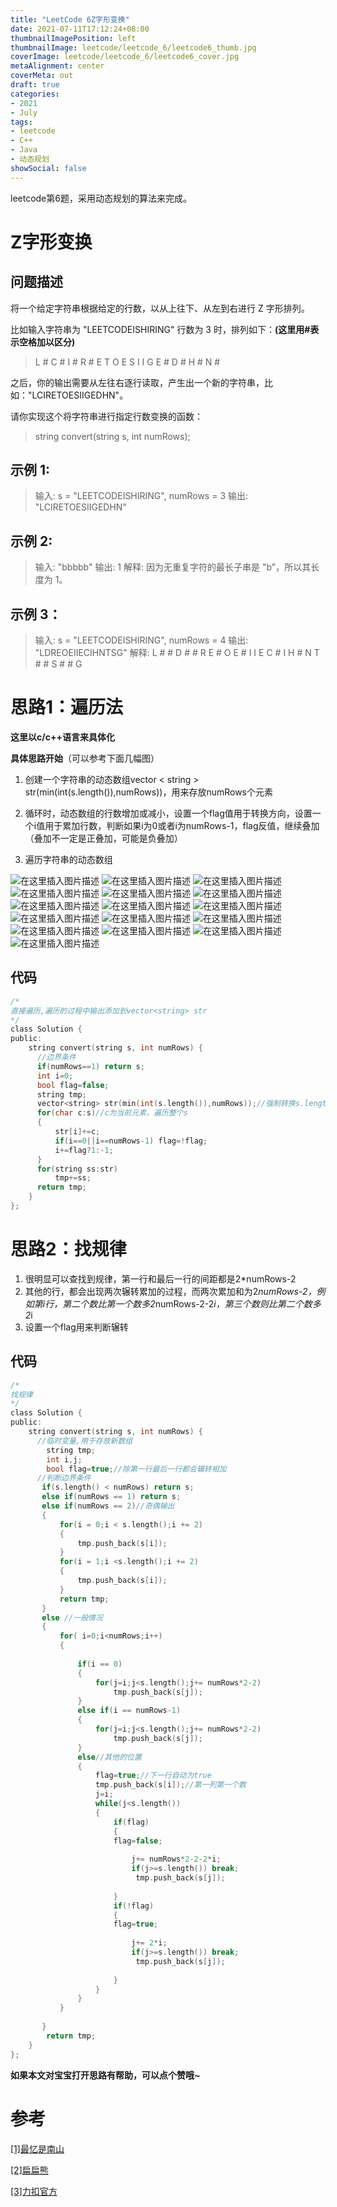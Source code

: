 ```yaml
---
title: "LeetCode 6Z字形变换"
date: 2021-07-11T17:12:24+08:00
thumbnailImagePosition: left
thumbnailImage: leetcode/leetcode_6/leetcode6_thumb.jpg
coverImage: leetcode/leetcode_6/leetcode6_cover.jpg
metaAlignment: center
coverMeta: out
draft: true
categories:
- 2021
- July 
tags:
- leetcode
- C++
- Java
- 动态规划
showSocial: false
---
```


leetcode第6题，采用动态规划的算法来完成。

<!--more-->
# Z字形变换


## 问题描述

将一个给定字符串根据给定的行数，以从上往下、从左到右进行 Z 字形排列。

比如输入字符串为 "LEETCODEISHIRING" 行数为 3 时，排列如下：**(这里用#表示空格加以区分)**

> L # C #  I # R #
E T O E S I I G
E # D # H # N #

之后，你的输出需要从左往右逐行读取，产生出一个新的字符串，比如："LCIRETOESIIGEDHN"。

请你实现这个将字符串进行指定行数变换的函数：

> string convert(string s, int numRows);



## 示例 1:

> 输入: s = "LEETCODEISHIRING", numRows = 3
输出: "LCIRETOESIIGEDHN"

## 示例 2:

> 输入: "bbbbb"
输出: 1
解释: 因为无重复字符的最长子串是 "b"，所以其长度为 1。

## 示例 3：

> 输入: s = "LEETCODEISHIRING", numRows = 4
输出: "LDREOEIIECIHNTSG"
解释:
> L #  # D # # R
E # O E # I I
E C # I  H # N
T # #  S # # G





# 思路1：遍历法
**这里以c/c++语言来具体化**



 **具体思路开始**（可以参考下面几幅图）
 1. 创建一个字符串的动态数组vector < string  >  str(min(int(s.length()),numRows))，用来存放numRows个元素

 
2. 循环时，动态数组的行数增加或减小，设置一个flag值用于转换方向，设置一个i值用于累加行数，判断如果i为0或者i为numRows-1，flag反值，继续叠加（叠加不一定是正叠加，可能是负叠加）
3. 遍历字符串的动态数组

![在这里插入图片描述](https://img-blog.csdnimg.cn/20190830102118596.png?x-oss-process=image/watermark,type_ZmFuZ3poZW5naGVpdGk,shadow_10,text_aHR0cHM6Ly9ibG9nLmNzZG4ubmV0L3lhbmdqdTE0NzUzMjg5Ng==,size_16,color_FFFFFF,t_70)
![在这里插入图片描述](https://img-blog.csdnimg.cn/20190830102127513.png?x-oss-process=image/watermark,type_ZmFuZ3poZW5naGVpdGk,shadow_10,text_aHR0cHM6Ly9ibG9nLmNzZG4ubmV0L3lhbmdqdTE0NzUzMjg5Ng==,size_16,color_FFFFFF,t_70)
![在这里插入图片描述](https://img-blog.csdnimg.cn/20190830102136370.png?x-oss-process=image/watermark,type_ZmFuZ3poZW5naGVpdGk,shadow_10,text_aHR0cHM6Ly9ibG9nLmNzZG4ubmV0L3lhbmdqdTE0NzUzMjg5Ng==,size_16,color_FFFFFF,t_70)
![在这里插入图片描述](https://img-blog.csdnimg.cn/20190830102144446.png?x-oss-process=image/watermark,type_ZmFuZ3poZW5naGVpdGk,shadow_10,text_aHR0cHM6Ly9ibG9nLmNzZG4ubmV0L3lhbmdqdTE0NzUzMjg5Ng==,size_16,color_FFFFFF,t_70)
![在这里插入图片描述](https://img-blog.csdnimg.cn/20190830102153385.png?x-oss-process=image/watermark,type_ZmFuZ3poZW5naGVpdGk,shadow_10,text_aHR0cHM6Ly9ibG9nLmNzZG4ubmV0L3lhbmdqdTE0NzUzMjg5Ng==,size_16,color_FFFFFF,t_70)
![在这里插入图片描述](https://img-blog.csdnimg.cn/2019083010220362.png?x-oss-process=image/watermark,type_ZmFuZ3poZW5naGVpdGk,shadow_10,text_aHR0cHM6Ly9ibG9nLmNzZG4ubmV0L3lhbmdqdTE0NzUzMjg5Ng==,size_16,color_FFFFFF,t_70)
![在这里插入图片描述](https://img-blog.csdnimg.cn/20190830102210178.png?x-oss-process=image/watermark,type_ZmFuZ3poZW5naGVpdGk,shadow_10,text_aHR0cHM6Ly9ibG9nLmNzZG4ubmV0L3lhbmdqdTE0NzUzMjg5Ng==,size_16,color_FFFFFF,t_70)
![在这里插入图片描述](https://img-blog.csdnimg.cn/20190830102217590.png?x-oss-process=image/watermark,type_ZmFuZ3poZW5naGVpdGk,shadow_10,text_aHR0cHM6Ly9ibG9nLmNzZG4ubmV0L3lhbmdqdTE0NzUzMjg5Ng==,size_16,color_FFFFFF,t_70)
![在这里插入图片描述](https://img-blog.csdnimg.cn/20190830102224615.png?x-oss-process=image/watermark,type_ZmFuZ3poZW5naGVpdGk,shadow_10,text_aHR0cHM6Ly9ibG9nLmNzZG4ubmV0L3lhbmdqdTE0NzUzMjg5Ng==,size_16,color_FFFFFF,t_70)
![在这里插入图片描述](https://img-blog.csdnimg.cn/20190830102232207.png?x-oss-process=image/watermark,type_ZmFuZ3poZW5naGVpdGk,shadow_10,text_aHR0cHM6Ly9ibG9nLmNzZG4ubmV0L3lhbmdqdTE0NzUzMjg5Ng==,size_16,color_FFFFFF,t_70)
![在这里插入图片描述](https://img-blog.csdnimg.cn/20190830102239759.png?x-oss-process=image/watermark,type_ZmFuZ3poZW5naGVpdGk,shadow_10,text_aHR0cHM6Ly9ibG9nLmNzZG4ubmV0L3lhbmdqdTE0NzUzMjg5Ng==,size_16,color_FFFFFF,t_70)
![在这里插入图片描述](https://img-blog.csdnimg.cn/20190830102249900.png?x-oss-process=image/watermark,type_ZmFuZ3poZW5naGVpdGk,shadow_10,text_aHR0cHM6Ly9ibG9nLmNzZG4ubmV0L3lhbmdqdTE0NzUzMjg5Ng==,size_16,color_FFFFFF,t_70)
![在这里插入图片描述](https://img-blog.csdnimg.cn/20190830102301165.png?x-oss-process=image/watermark,type_ZmFuZ3poZW5naGVpdGk,shadow_10,text_aHR0cHM6Ly9ibG9nLmNzZG4ubmV0L3lhbmdqdTE0NzUzMjg5Ng==,size_16,color_FFFFFF,t_70)
![在这里插入图片描述](https://img-blog.csdnimg.cn/20190830102311546.png?x-oss-process=image/watermark,type_ZmFuZ3poZW5naGVpdGk,shadow_10,text_aHR0cHM6Ly9ibG9nLmNzZG4ubmV0L3lhbmdqdTE0NzUzMjg5Ng==,size_16,color_FFFFFF,t_70)
![在这里插入图片描述](https://img-blog.csdnimg.cn/20190830102319725.png?x-oss-process=image/watermark,type_ZmFuZ3poZW5naGVpdGk,shadow_10,text_aHR0cHM6Ly9ibG9nLmNzZG4ubmV0L3lhbmdqdTE0NzUzMjg5Ng==,size_16,color_FFFFFF,t_70)
![在这里插入图片描述](https://img-blog.csdnimg.cn/20190830102327137.png?x-oss-process=image/watermark,type_ZmFuZ3poZW5naGVpdGk,shadow_10,text_aHR0cHM6Ly9ibG9nLmNzZG4ubmV0L3lhbmdqdTE0NzUzMjg5Ng==,size_16,color_FFFFFF,t_70)
## 代码

```c
/*
直接遍历,遍历的过程中输出添加到vector<string> str
*/
class Solution {
public:
    string convert(string s, int numRows) {
      //边界条件
      if(numRows==1) return s;
      int i=0;
      bool flag=false;
      string tmp;
      vector<string> str(min(int(s.length()),numRows));//强制转换s.length()为int  
      for(char c:s)//c为当前元素，遍历整个s
      {
          str[i]+=c;
          if(i==0||i==numRows-1) flag=!flag;
          i+=flag?1:-1;   
      }
      for(string ss:str)
          tmp+=ss; 
      return tmp;                   
    }
};
```

# 思路2：找规律

 1. 很明显可以查找到规律，第一行和最后一行的间距都是2*numRows-2
 2. 其他的行，都会出现两次辗转累加的过程，而两次累加和为2*numRows-2，例如第i行，第二个数比第一个数多2*numRows-2-2*i，第三个数则比第二个数多2*i
 3. 设置一个flag用来判断辗转



## 代码

```c
/*
找规律
*/
class Solution {
public:
    string convert(string s, int numRows) {
      //临时变量,用于存放新数组
        string tmp;
        int i,j;
        bool flag=true;//除第一行最后一行都会辗转相加
      //判断边界条件
       if(s.length() < numRows) return s;
       else if(numRows == 1) return s;
       else if(numRows == 2)//奇偶输出
       {
           for(i = 0;i < s.length();i += 2)
           {
               tmp.push_back(s[i]);
           }
           for(i = 1;i <s.length();i += 2)
           {
               tmp.push_back(s[i]);
           }
           return tmp;
       }
       else //一般情况
       {
           for( i=0;i<numRows;i++)
           {
               
               if(i == 0)
               {
                   for(j=i;j<s.length();j+= numRows*2-2)
                       tmp.push_back(s[j]);
               }
               else if(i == numRows-1)
               {
                   for(j=i;j<s.length();j+= numRows*2-2)
                       tmp.push_back(s[j]);
               }
               else//其他的位置
               {
                   flag=true;//下一行自动为true
                   tmp.push_back(s[i]);//第一列第一个数
                   j=i;
                   while(j<s.length())
                   {
                       if(flag)
                       {
                       flag=false;
                      
                           j+= numRows*2-2-2*i;
                           if(j>=s.length()) break;
                            tmp.push_back(s[j]);
                              
                       }
                       if(!flag)
                       {
                       flag=true;
                      
                           j+= 2*i;
                           if(j>=s.length()) break;
                            tmp.push_back(s[j]);
                         
                       }
                   }
               }    
           }
           
       }
        return tmp;
    }
};
```

**如果本文对宝宝打开思路有帮助，可以点个赞哦~**


# 参考

[[1]最忆是南山](https://leetcode-cn.com/problems/zigzag-conversion/solution/tong-guo-zhao-chu-shu-ju-zhi-jian-de-nei-zai-gui-l/)

[[2]扁扁熊](https://leetcode-cn.com/problems/zigzag-conversion/solution/6-z-zi-xing-bian-huan-c-c-by-bian-bian-xiong/)

[[3]力扣官方](https://leetcode-cn.com/problems/zigzag-conversion/solution/z-zi-xing-bian-huan-by-leetcode/)
